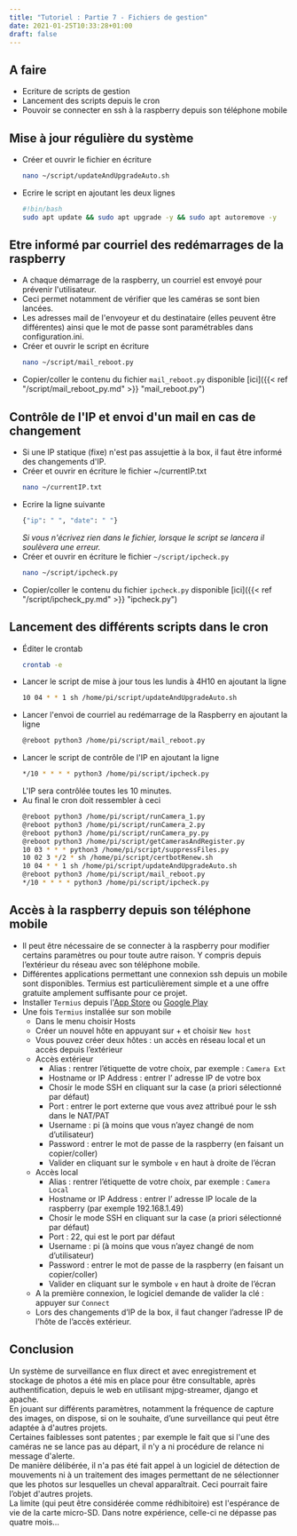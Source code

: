 ```yaml
---
title: "Tutoriel : Partie 7 - Fichiers de gestion"
date: 2021-01-25T10:33:28+01:00
draft: false
---
```


## A faire
- Ecriture de scripts de gestion
- Lancement des scripts depuis le cron
- Pouvoir se connecter en ssh à la raspberry depuis son téléphone mobile
## Mise à jour régulière du système
- Créer et ouvrir le fichier en écriture
    ```sh
    nano ~/script/updateAndUpgradeAuto.sh
    ```
- Ecrire le script en ajoutant les deux lignes
    ```sh
    #!bin/bash  
    sudo apt update && sudo apt upgrade -y && sudo apt autoremove -y
    ```
## Etre informé par courriel des redémarrages de la raspberry
- A chaque démarrage de la raspberry, un courriel est envoyé pour prévenir l'utilisateur.  
- Ceci permet notamment de vérifier que les caméras se sont bien lancées.  
- Les adresses mail de l'envoyeur et du destinataire (elles peuvent être différentes) ainsi que le mot de passe sont paramétrables dans configuration<span></span>.ini.  
- Créer et ouvrir le script en écriture
    ```sh
    nano ~/script/mail_reboot.py
    ```
- Copier/coller le contenu du fichier `mail_reboot.py` disponible [ici]({{< ref "/script/mail_reboot_py.md" >}} "mail_reboot.py")
## Contrôle de l'IP et envoi d'un mail en cas de changement
- Si une IP statique (fixe) n'est pas assujettie à la box, il faut être informé des changements d'IP.
- Créer et ouvrir en écriture le fichier ~/currentIP.txt  
    ```sh
    nano ~/currentIP.txt
    ```
- Ecrire la ligne suivante  
    ```sh
    {"ip": " ", "date": " "}
    ```
    *Si vous n'écrivez rien dans le fichier, lorsque le script se lancera il soulèvera une erreur.*
- Créer et ouvrir en écriture le fichier `~/script/ipcheck.py`  
    ```sh
    nano ~/script/ipcheck.py  
    ```
- Copier/coller le contenu du fichier `ipcheck.py` disponible [ici]({{< ref "/script/ipcheck_py.md" >}} "ipcheck.py")

## Lancement des différents scripts dans le cron
- Éditer le crontab
    ```sh
    crontab -e
    ```
- Lancer le script de mise à jour tous les lundis à 4H10 en ajoutant la ligne
    ```sh
    10 04 * * 1 sh /home/pi/script/updateAndUpgradeAuto.sh
    ```    
- Lancer l'envoi de courriel au redémarrage de la Raspberry en ajoutant la ligne
    ```sh
    @reboot python3 /home/pi/script/mail_reboot.py
    ```
- Lancer le script de contrôle de l'IP en ajoutant la ligne
    ```sh
    */10 * * * * python3 /home/pi/script/ipcheck.py
    ```
	L'IP sera contrôlée toutes les 10 minutes.
- Au final le cron doit ressembler à ceci
    ```sh
    @reboot python3 /home/pi/script/runCamera_1.py
    @reboot python3 /home/pi/script/runCamera_2.py
    @reboot python3 /home/pi/script/runCamera_py.py
    @reboot python3 /home/pi/script/getCamerasAndRegister.py
    10 03 * * * python3 /home/pi/script/suppressFiles.py
    10 02 3 */2 * sh /home/pi/script/certbotRenew.sh
    10 04 * * 1 sh /home/pi/script/updateAndUpgradeAuto.sh
    @reboot python3 /home/pi/script/mail_reboot.py
    */10 * * * * python3 /home/pi/script/ipcheck.py
    ```
## Accès à la raspberry depuis son téléphone mobile
- Il peut être nécessaire de se connecter à la raspberry pour modifier certains paramètres ou pour toute autre raison. Y compris depuis l’extérieur du réseau avec son téléphone mobile.
- Différentes applications permettant une connexion ssh depuis un mobile sont disponibles. Termius est particulièrement simple et a une offre gratuite amplement suffisante pour ce projet. 
- Installer `Termius` depuis l'[App Store](https://apps.apple.com/fr/app/termius-ssh-client/id549039908) ou [Google Play](https://play.google.com/store/apps/details?id=com.server.auditor.ssh.client)
- Une fois `Termius` installée sur son mobile
  - Dans le menu choisir Hosts
  - Créer un nouvel hôte en appuyant sur + et choisir `New host`
  - Vous pouvez créer deux hôtes : un accès en réseau local et un accès depuis l’extérieur
  - Accès extérieur
    - Alias : rentrer l’étiquette de votre choix, par exemple : `Camera Ext`
    - Hostname or IP Address : entrer l’ adresse IP de votre box
    - Chosir le mode SSH en cliquant sur la case (a priori sélectionné par défaut)
    - Port : entrer le port externe que vous avez attribué pour le ssh dans le NAT/PAT
    - Username : pi (à moins que vous n’ayez changé de nom d’utilisateur)
    - Password : entrer le mot de passe de la raspberry (en faisant un copier/coller)
    - Valider en cliquant sur le symbole `∨` en haut à droite de l’écran
  - Accès local
    - Alias : rentrer l’étiquette de votre choix, par exemple : `Camera Local`
    - Hostname or IP Address : entrer l’ adresse IP locale de la raspberry (par exemple 192.168.1.49)
    - Chosir le mode SSH en cliquant sur la case (a priori sélectionné par défaut)
    - Port : 22, qui est le port par défaut
    - Username : pi (à moins que vous n’ayez changé de nom d’utilisateur)
    - Password : entrer le mot de passe de la raspberry (en faisant un copier/coller)
    - Valider en cliquant sur le symbole `∨` en haut à droite de l’écran
  - A la première connexion, le logiciel demande de valider la clé : appuyer sur `Connect`
  - Lors des changements d’IP de la box, il faut changer l’adresse IP de l’hôte de l’accès extérieur.
## Conclusion
Un système de surveillance en flux direct et avec enregistrement et stockage de photos a été mis en place pour être consultable, après authentification, depuis le web en utilisant mjpg-streamer, django et apache.  
En jouant sur différents paramètres, notamment la fréquence de capture des images, on dispose, si on le souhaite, d’une surveillance qui peut être adaptée à d'autres projets.  
Certaines faiblesses sont patentes ; par exemple le fait que si l'une des caméras ne se lance pas au départ, il n'y a ni procédure de relance ni message d'alerte.  
De manière délibérée, il n'a pas été fait appel à un logiciel de détection de mouvements ni à un traitement des images permettant de ne sélectionner que les photos sur lesquelles un cheval apparaîtrait. Ceci pourrait faire l’objet d'autres projets.  
La limite (qui peut être considérée comme rédhibitoire) est l'espérance de vie de la carte micro-SD. Dans notre expérience, celle-ci ne dépasse pas quatre mois...
